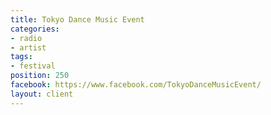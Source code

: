 ```yaml
---
title: Tokyo Dance Music Event
categories:
- radio
- artist
tags:
- festival
position: 250
facebook: https://www.facebook.com/TokyoDanceMusicEvent/
layout: client
---
```


